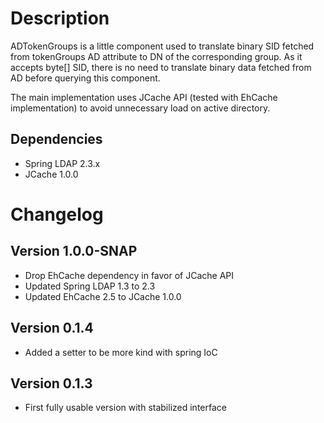 Description
=========

ADTokenGroups is a little component used to translate binary SID fetched from tokenGroups AD attribute to DN of the corresponding group. As it accepts byte[] SID, there is no need to translate binary data fetched from AD before querying this component.

The main implementation uses JCache API (tested with EhCache implementation) to avoid unnecessary load on active directory.

Dependencies
------------

* Spring LDAP 2.3.x
* JCache 1.0.0

Changelog
=========

Version 1.0.0-SNAP
------------------

* Drop EhCache dependency in favor of JCache API
* Updated Spring LDAP 1.3 to 2.3
* Updated EhCache 2.5 to JCache 1.0.0

Version 0.1.4
-------------

* Added a setter to be more kind with spring IoC

Version 0.1.3
-------------

* First fully usable version with stabilized interface

